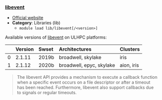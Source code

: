 ### [libevent](https://libevent.org/)

* [Official website](https://libevent.org/)
* __Category__: Libraries (lib)
    -  `module load lib/libevent[/<version>]`

Available versions of [libevent](https://libevent.org/) on ULHPC platforms:

|    | Version   | Swset   | Architectures            | Clusters   |
|---:|:----------|:--------|:-------------------------|:-----------|
|  0 | 2.1.11    | 2019b   | broadwell, skylake       | iris       |
|  1 | 2.1.12    | 2020b   | broadwell, epyc, skylake | aion, iris |

> The libevent API provides a mechanism to execute a callback function when a specific event occurs on a file descriptor or after a timeout has been reached.  Furthermore, libevent also support callbacks due to signals or regular timeouts.
